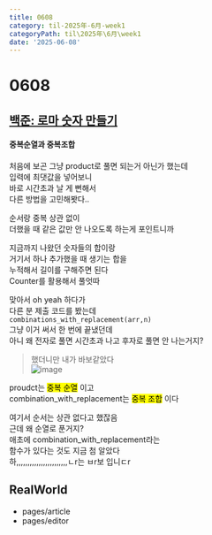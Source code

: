 ```yaml
---
title: 0608
category: til-2025年-6月-week1
categoryPath: til\2025年\6月\week1
date: '2025-06-08'
---
```

# 0608  
## [백준: 로마 숫자 만들기](https://www.acmicpc.net/problem/16922)  
#### 중복순열과 중복조합

처음에 보곤 그냥 product로 풀면 되는거 아닌가 했는데  
입력에 최댓값을 넣어보니  
바로 시간초과 날 게 뻔해서  
다른 방법을 고민해봣다..

순서랑 중복 상관 없이   
더했을 때 같은 값만 안 나오도록 하는게 포인트니까

지금까지 나왔던 숫자들의 합이랑  
거기서 하나 추가했을 때 생기는 합을  
누적해서 길이를 구해주면 된다  
Counter를 활용해서 풀엇따

맞아서 oh yeah 하다가  
다른 분 제출 코드를 봤는데  
`combinations_with_replacement(arr,n)`  
그냥 이거 써서 한 번에 끝냈던데  
아니 왜 전자로 풀면 시간초과 나고 후자로 풀면 안 나는거지?  
> 했더니만 내가 바보같았다  
![image](https://i.pinimg.com/736x/cb/3f/9d/cb3f9d1fce4059f85433cf51678f7920.jpg)

proudct는 <mark>중복 순열</mark> 이고  
combination_with_replacement는 <mark>중복 조합</mark> 이다

여기서 순서는 상관 없다고 했잖음  
근데 왜 순열로 푼거지?  
애초에 combination_with_replacement라는   
함수가 있다는 것도 지금 첨 알았다  
하,,,,,,,,,,,,,,,,,,,,,,,ㄴr는 ㅂr보 입니ㄷr  
## RealWorld  
- pages/article  
- pages/editor
